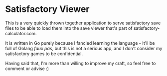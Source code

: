 # Satisfactory Viewer

This is a very quickly thrown together application to serve satisfactory save files to be able to load them into the
save viewer that's part of satisfactory-calculator.com.

It is written in Go purely because I fancied learning the language - It'll be full of Golang _faux pas_, but this is not
a serious app, and I don't consider my satisfactory games to be confidential.

Having said that, I'm more than willing to improve my craft, so feel free to comment or advise :)
